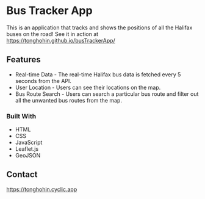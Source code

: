 # Bus Tracker App

This is an application that tracks and shows the positions of all the Halifax buses on the road! See it in action at https://tonghohin.github.io/busTrackerApp/

## Features

- Real-time Data - The real-time Halifax bus data is fetched every 5 seconds from the API.
- User Location - Users can see their locations on the map.
- Bus Route Search - Users can search a particular bus route and filter out all the unwanted bus routes from the map.

### Built With

- HTML
- CSS
- JavaScript
- Leaflet.js
- GeoJSON

## Contact

https://tonghohin.cyclic.app
